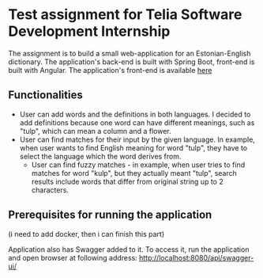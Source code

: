 # Test assignment for Telia Software Development Internship

The assignment is to build a small web-application for an Estonian-English dictionary. 
The application's back-end is built with Spring Boot, front-end is built with Angular. 
The application's front-end is available [here](https://github.com/anetaclaudia/vocabulary-frontend) 

## Functionalities
- User can add words and the definitions in both languages. I decided to add definitions because one word can have different meanings, such as "tulp", which can mean a column and a flower.
- User can find matches for their input by the given language. In example, when user wants to find English meaning for word "tulp", they have to select the language which the word derives from.
    - User can find fuzzy matches - in example, when user tries to find matches for word "kulp", but they actually meant "tulp", search results include words that differ from original string up to 2 characters.

## Prerequisites for running the application
(i need to add docker, then i can finish this part)

Application also has Swagger added to it. To access it, run the application and open browser at following address: <http://localhost:8080/api/swagger-ui/>
